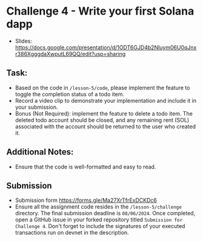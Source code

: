 # Challenge 4 - Write your first Solana dapp

- Slides: https://docs.google.com/presentation/d/1ODT6GJD4b2Nluym06U0qJnxr386XgggdaXwputL69QQ/edit?usp=sharing

## Task:
- Based on the code in `/lesson-5/code`, please implement the feature to toggle the completion status of a todo item.
- Record a video clip to demonstrate your implementation and include it in your submission.
- Bonus (Not Required): implement the feature to delete a todo item. The deleted todo account should be closed, and any remaining rent (SOL) associated with the account should be returned to the user who created it.

## Additional Notes:
- Ensure that the code is well-formatted and easy to read.

## Submission

- Submission form https://forms.gle/Ma27XrTfrExDCKDc6
- Ensure all the assignment code resides in the `/lesson-5/challenge` directory. The final submission deadline is `08/06/2024`.
  Once completed, open a GitHub issue in your forked repository titled `Submission for Challenge 4`. Don't forget to include the signatures of your executed transactions run on devnet in the description.
